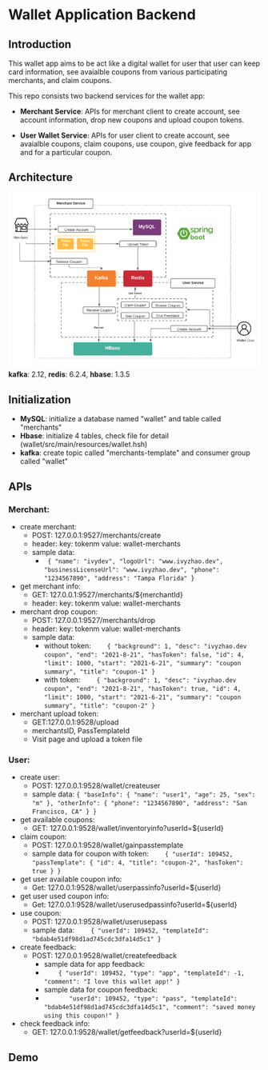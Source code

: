 # Wallet Application Backend

## Introduction
This wallet app aims to be act like a digital wallet for user that user can keep card information, see avaialble coupons from various participating merchants, and claim coupons. <br>

This repo consists two backend services for the wallet app:

* **Merchant Service**: APIs for merchant client to create account, see account information, drop new coupons and upload coupon tokens. 

* **User Wallet Service**: APIs for user client to create account, see avaialble coupons, claim coupons, use coupon, give feedback for app and for a particular coupon. 


## Architecture
![architecutre diagram](img/wallet_app_architecture.png)
**kafka**: 2.12, **redis**: 6.2.4, **hbase**: 1.3.5 <br>

## Initialization
* **MySQL**: initialize a database named "wallet" and table called "merchants" 
* **Hbase**: initialize 4 tables, check file for detail (wallet/src/main/resources/wallet.hsh)
* **kafka**: create topic called "merchants-template" and consumer group called "wallet" 

## APIs

### Merchant:
*  create merchant: 
	*  POST: 127.0.0.1:9527/merchants/create
	*  header: key: tokenm value: wallet-merchants
	*  sample data:
		*  ` {
	        "name": "ivydev",
	        "logoUrl": "www.ivyzhao.dev",
	        "businessLicenseUrl": "www.ivyzhao.dev",
	        "phone": "1234567890",
	        "address": "Tampa Florida"
	    }`
* get merchant info:
	* GET: 127.0.0.1:9527/merchants/${merchantId}
	* header: key: tokenm value: wallet-merchants
* merchant drop coupon:
	* POST: 127.0.0.1:9527/merchants/drop
	* header: key: tokenm value: wallet-merchants
	* sample data: 
		* without token: `    {
        "background": 1,
        "desc": "ivyzhao.dev coupon",
        "end": "2021-8-21",
        "hasToken": false,
        "id": 4,
        "limit": 1000,
        "start": "2021-6-21",
        "summary": "coupon summary",
        "title": "coupon-1"
    }`
		* with token: `    {
        "background": 1,
        "desc": "ivyzhao.dev coupon",
        "end": "2021-8-21",
        "hasToken": true,
        "id": 4,
        "limit": 1000,
        "start": "2021-6-21",
        "summary": "coupon summary",
        "title": "coupon-2"
    }` 
* merchant upload token:
	* GET:127.0.0.1:9528/upload
	* merchantsID, PassTemplateId
	* Visit page and upload a token file

### User:
* create user:
	* POST: 127.0.0.1:9528/wallet/createuser
	* sample data: `{
	    "baseInfo": {
	        "name": "user1",
	        "age": 25,
	        "sex": "m"
	    },
	    "otherInfo": {
	        "phone": "1234567890",
	        "address": "San Francisco, CA"
	    }
	}`
* get available coupons:
	* GET: 127.0.0.1:9528/wallet/inventoryinfo?userId=${userId}
* claim coupon:
	*  POST: 127.0.0.1:9528/wallet/gainpasstemplate
	*  sample data for coupon with token: `    {
	        "userId": 109452,
	        "passTemplate": {
	           "id": 4,
	           "title": "coupon-2",
	           "hasToken": true
	        }
	    }`
* get user available coupon info:
	* Get: 127.0.0.1:9528/wallet/userpassinfo?userId=${userId}
* get user used coupon info: 
	* Get: 127.0.0.1:9528/wallet/userusedpassinfo?userId=${userId}
* use coupon:
	* POST: 127.0.0.1:9528/wallet/userusepass
	* sample data: `    {
	        "userId": 109452,
	        "templateId": "bdab4e51df98d1ad745cdc3dfa14d5c1"
	    }`
* create feedback:
	* POST: 127.0.0.1:9528/wallet/createfeedback
		* sample data for app feedback:
		* `    {
		        "userId": 109452,
		        "type": "app",
		        "templateId": -1,
		        "comment": "I love this wallet app!"
		    }`
		* sample data for coupon feedback: 
		* `       "userId": 109452,
		        "type": "pass",
		        "templateId": "bdab4e51df98d1ad745cdc3dfa14d5c1",
		        "comment": "saved money using this coupon!"
		    }`   
* check feedback info:
	* GET: 127.0.0.1:9528/wallet/getfeedback?userId=${userId}

## Demo



